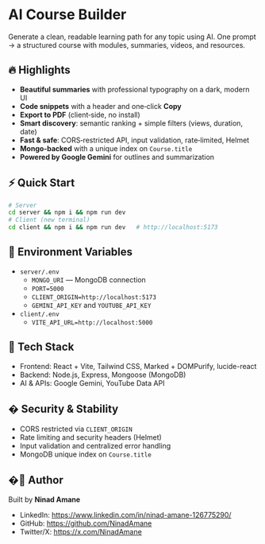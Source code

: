 # AI Course Builder

Generate a clean, readable learning path for any topic using AI. One prompt → a structured course with modules, summaries, videos, and resources.

## 🔥 Highlights
- **Beautiful summaries** with professional typography on a dark, modern UI
- **Code snippets** with a header and one‑click **Copy**
- **Export to PDF** (client‑side, no install)
- **Smart discovery**: semantic ranking + simple filters (views, duration, date)
- **Fast & safe**: CORS‑restricted API, input validation, rate‑limited, Helmet
- **Mongo‑backed** with a unique index on `Course.title`
- **Powered by Google Gemini** for outlines and summarization

## ⚡ Quick Start
```bash
# Server
cd server && npm i && npm run dev
# Client (new terminal)
cd client && npm i && npm run dev   # http://localhost:5173
```

## 🔑 Environment Variables
- `server/.env`
  - `MONGO_URI` — MongoDB connection
  - `PORT=5000`
  - `CLIENT_ORIGIN=http://localhost:5173`
  - `GEMINI_API_KEY` and `YOUTUBE_API_KEY`
- `client/.env`
  - `VITE_API_URL=http://localhost:5000`


## 🧱 Tech Stack
- Frontend: React + Vite, Tailwind CSS, Marked + DOMPurify, lucide-react
- Backend: Node.js, Express, Mongoose (MongoDB)
- AI & APIs: Google Gemini, YouTube Data API

## � Security & Stability
- CORS restricted via `CLIENT_ORIGIN`
- Rate limiting and security headers (Helmet)
- Input validation and centralized error handling
- MongoDB unique index on `Course.title`

## �👤 Author
Built by **Ninad Amane**
- LinkedIn: https://www.linkedin.com/in/ninad-amane-126775290/
- GitHub: https://github.com/NinadAmane
- Twitter/X: https://x.com/NinadAmane
